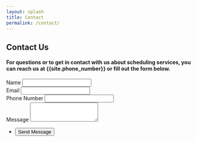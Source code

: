 ```yaml
---
layout: splash
title: Contact
permalink: /contact/
---
```


## Contact Us

#### For questions or to get in contact with us about scheduling services, you can reach us at {{site.phone_number}} or fill out the form below.

<section>
<form class="contact-form" method="POST" action="https://formspree.io/f/xjvploge">
    <div class="field">
        <label for="name">Name</label>
        <input class="contact-input" type="text" name="name" id="name" />
    </div>
    <div class="field">
        <label for="email">Email</label>
        <input class="contact-input" type="email" name="email" id="email" />
    </div>
    <div class="field">
        <label for="phone">Phone Number</label>
        <input class="contact-input" type="tel" name="phone" id="phone" />
    </div>
    <div class="field">
        <label for="message">Message</label>
        <textarea class="contact-input" name="message" id="message" rows="3"></textarea>
    </div>
    <ul class="actions">
        <li><input class="contact-submit" type="submit" value="Send Message" /></li>
    </ul>
    </form>
</section>